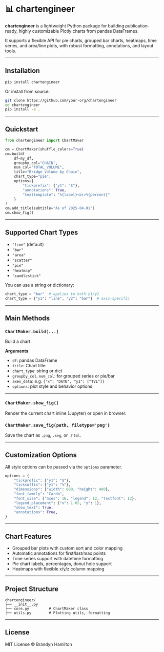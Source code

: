 # 📊 chartengineer

**chartengineer** is a lightweight Python package for building publication-ready, highly customizable Plotly charts from pandas DataFrames.

It supports a flexible API for pie charts, grouped bar charts, heatmaps, time series, and area/line plots, with robust formatting, annotations, and layout tools.

---

## Installation

```bash
pip install chartengineer
```

Or install from source:

```bash
git clone https://github.com/your-org/chartengineer
cd chartengineer
pip install -e .
```

---

## Quickstart

```python
from chartengineer import ChartMaker

cm = ChartMaker(shuffle_colors=True)
cm.build(
    df=my_df,
    groupby_col="CHAIN",
    num_col="TOTAL_VOLUME",
    title="Bridge Volume by Chain",
    chart_type="pie",
    options={
        "tickprefix": {"y1": "$"},
        "annotations": True,
        "texttemplate": "%{label}<br>%{percent}"
    }
)
cm.add_title(subtitle="As of 2025-04-01")
cm.show_fig()
```

---

## Supported Chart Types

- `"line"` (default)
- `"bar"`
- `"area"`
- `"scatter"`
- `"pie"`
- `"heatmap"`
- `"candlestick"`

You can use a string or dictionary:

```python
chart_type = "bar"  # applies to both y1/y2
chart_type = {"y1": "line", "y2": "bar"}  # axis-specific
```

---

## Main Methods

### `ChartMaker.build(...)`

Build a chart.

**Arguments**

- `df`: pandas DataFrame
- `title`: Chart title
- `chart_type`: string or dict
- `groupby_col`, `num_col`: for grouped series or pie/bar
- `axes_data`: e.g. `{"x": "DATE", "y1": ["TVL"]}`
- `options`: plot style and behavior options

---

### `ChartMaker.show_fig()`

Render the current chart inline (Jupyter) or open in browser.

### `ChartMaker.save_fig(path, filetype='png')`

Save the chart as `.png`, `.svg`, or `.html`.

---

## Customization Options

All style options can be passed via the `options` parameter.

```python
options = {
    "tickprefix": {"y1": "$"},
    "ticksuffix": {"y1": "%"},
    "dimensions": {"width": 800, "height": 400},
    "font_family": "Cardo",
    "font_size": {"axes": 16, "legend": 12, "textfont": 12},
    "legend_placement": {"x": 1.05, "y": 1},
    "show_text": True,
    "annotations": True,
}
```

---

## Chart Features

- Grouped bar plots with custom sort and color mapping
- Automatic annotations for first/last/max points
- Time series support with datetime formatting
- Pie chart labels, percentages, donut hole support
- Heatmaps with flexible x/y/z column mapping

---

## Project Structure

```
chartengineer/
├── __init__.py
├── core.py         # ChartMaker class
├── utils.py        # Plotting utils, formatting
```

---

## License

MIT License © Brandyn Hamilton
